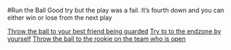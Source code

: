 #Run the Ball
Good try but the play was a fail. It’s fourth down and you can either win or lose from the next play

[Throw the ball to your best friend being guarded](bestfriend.md)
[Try to to the endzone by yourself](endzone.md)
[Throw the ball to the rookie on the team who is open](rookie.md)